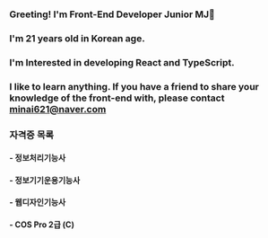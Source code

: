 ### Greeting! I'm Front-End Developer Junior MJ👋
### I'm 21 years old in Korean age.
### I'm Interested in developing React and TypeScript.
### I like to learn anything. If you have a friend to share your knowledge of the front-end with, please contact minai621@naver.com
### 자격증 목록
#### - 정보처리기능사
#### - 정보기기운용기능사
#### - 웹디자인기능사
#### - COS Pro 2급 (C)
<!--
**minai621/minai621** is a ✨ _special_ ✨ repository because its `README.md` (this file) appears on your GitHub profile.

Here are some ideas to get you started:

- 🔭 I’m currently working on ...
- 🌱 I’m currently learning ...
- 👯 I’m looking to collaborate on ...
- 🤔 I’m looking for help with ...
- 💬 Ask me about ...
- 📫 How to reach me: ...
- 😄 Pronouns: ...
- ⚡ Fun fact: ...
-->
